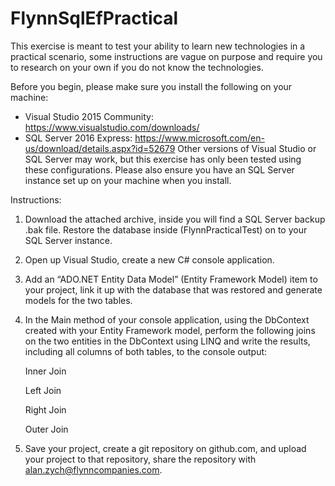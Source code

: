 # FlynnSqlEfPractical

This exercise is meant to test your ability to learn new technologies in a practical scenario, some instructions are vague on purpose and require you to research on your own if you do not know the technologies.

Before you begin, please make sure you install the following on your machine:
-	Visual Studio 2015 Community: https://www.visualstudio.com/downloads/
-	SQL Server 2016 Express: https://www.microsoft.com/en-us/download/details.aspx?id=52679
Other versions of Visual Studio or SQL Server may work, but this exercise has only been tested using these configurations.
Please also ensure you have an SQL Server instance set up on your machine when you install.

Instructions:

1.	Download the attached archive, inside you will find a SQL Server backup .bak file. Restore the database inside (FlynnPracticalTest) on to your SQL Server instance.
2.	Open up Visual Studio, create a new C# console application.
3.	Add an “ADO.NET Entity Data Model” (Entity Framework Model) item to your project, link it up with the database that was restored and generate models for the two tables.
4.	In the Main method of your console application, using the DbContext created with your Entity Framework model, perform the following joins on the two entities in the DbContext using LINQ and write the results, including all columns of both tables, to the console output:

	Inner Join

	Left Join

	Right Join

	Outer Join

5.	Save your project, create a git repository on github.com, and upload your project to that repository, share the repository with alan.zych@flynncompanies.com. 

